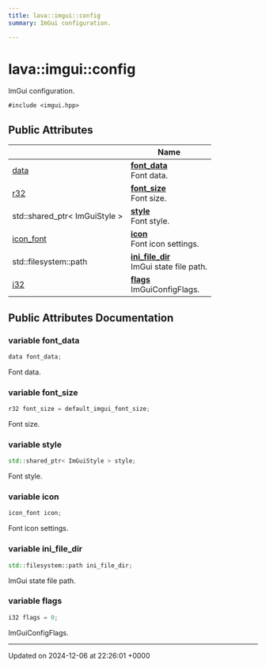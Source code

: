 ```yaml
---
title: lava::imgui::config
summary: ImGui configuration. 

---
```


# lava::imgui::config



ImGui configuration. 


`#include <imgui.hpp>`

## Public Attributes

|                | Name           |
| -------------- | -------------- |
| [data](/_doxybook/Classes/structlava_1_1data.md) | **[font_data](/_doxybook/Classes/structlava_1_1imgui_1_1config.md#variable-font-data)** <br>Font data.  |
| [r32](/_doxybook/Namespaces/namespacelava.md#using-r32) | **[font_size](/_doxybook/Classes/structlava_1_1imgui_1_1config.md#variable-font-size)** <br>Font size.  |
| std::shared_ptr< ImGuiStyle > | **[style](/_doxybook/Classes/structlava_1_1imgui_1_1config.md#variable-style)** <br>Font style.  |
| [icon_font](/_doxybook/Classes/structlava_1_1imgui_1_1icon__font.md) | **[icon](/_doxybook/Classes/structlava_1_1imgui_1_1config.md#variable-icon)** <br>Font icon settings.  |
| std::filesystem::path | **[ini_file_dir](/_doxybook/Classes/structlava_1_1imgui_1_1config.md#variable-ini-file-dir)** <br>ImGui state file path.  |
| [i32](/_doxybook/Namespaces/namespacelava.md#using-i32) | **[flags](/_doxybook/Classes/structlava_1_1imgui_1_1config.md#variable-flags)** <br>ImGuiConfigFlags.  |

## Public Attributes Documentation

### variable font_data

```cpp
data font_data;
```

Font data. 

### variable font_size

```cpp
r32 font_size = default_imgui_font_size;
```

Font size. 

### variable style

```cpp
std::shared_ptr< ImGuiStyle > style;
```

Font style. 

### variable icon

```cpp
icon_font icon;
```

Font icon settings. 

### variable ini_file_dir

```cpp
std::filesystem::path ini_file_dir;
```

ImGui state file path. 

### variable flags

```cpp
i32 flags = 0;
```

ImGuiConfigFlags. 

-------------------------------

Updated on 2024-12-06 at 22:26:01 +0000